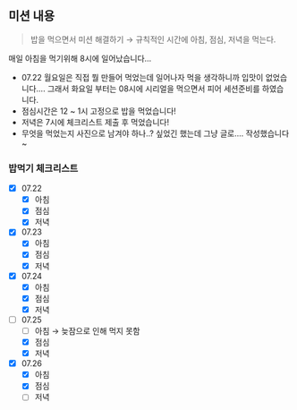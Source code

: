## 미션 내용
> 밥을 먹으면서 미션 해결하기
→ 규칙적인 시간에 아침, 점심, 저녁을 먹는다.
> 

매일 아침을 먹기위해 8시에 일어났습니다…

- 07.22 월요일은 직접 뭘 만들어 먹었는데 일어나자 먹을 생각하니까 입맛이 없었습니다…. 그래서 화요일 부터는 08시에 시리얼을 먹으면서 피어 세션준비를 하였습니다.
- 점심시간은 12 ~ 1시 고정으로 밥을 먹었습니다!
- 저녁은 7시에 체크리스트 제출 후 먹었습니다!
- 무엇을 먹었는지 사진으로 남겨야 하나..? 싶었긴 했는데 그냥 글로.... 작성했습니다~

### 밥먹기 체크리스트

- [x]  07.22
    - [x]  아침
    - [x]  점심
    - [x]  저녁
- [x]  07.23
    - [x]  아침
    - [x]  점심
    - [x]  저녁
- [x]  07.24
    - [x]  아침
    - [x]  점심
    - [x]  저녁
- [ ]  07.25
    - [ ]  아침 → 늦잠으로 인해 먹지 못함
    - [x]  점심
    - [x]  저녁
- [x]  07.26
    - [x]  아침
    - [x]  점심
    - [ ]  저녁
